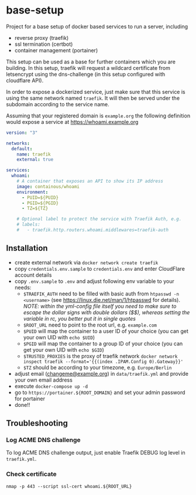 # base-setup

Project for a base setup of docker based services to run a server, including

- reverse proxy (traefik)
- ssl termination (certbot)
- container management (portainer)

This setup can be used as a base for further containers which you are building. In this setup, traefik will request a wildcard certificate from letsencrypt using the dns-challenge (in this setup configured with cloudflare API).

In order to expose a dockerized service, just make sure that this service is using the same network named `traefik`. It will then be served under the subdomain according to the service name.

Assuming that your registered domain is `example.org` the following definition would expose a service at https://whoami.example.org

```yaml
version: "3"

networks:
  default:
    name: traefik
    external: true

services:
  whoami:
    # A container that exposes an API to show its IP address
    image: containous/whoami
    environment:
      - PUID=${PUID}
      - PGID=${PGID}
      - TZ=${TZ}

    # Optional label to protect the service with Traefik Auth, e.g.
    # labels:
    #   - traefik.http.routers.whoami.middlewares=traefik-auth
```

## Installation

- create external network via `docker network create traefik`
- copy `credentials.env.sample` to `credentials.env` and enter CloudFlare account details
- copy `.env.sample` to `.env` and adjust following env variable to your needs:
  - `$TRAEFIK_AUTH` need to be filled with basic auth from `htpasswd -n <username>` (see https://linux.die.net/man/1/htpasswd for details). _NOTE: within the yml-config file itself you need to make sure to escape the dollar signs with double dollars ($$), whereas setting the variable in rc, you better put it in single quotes_
  - `$ROOT_URL` need to point to the root url, e.g. `example.com`
  - `$PUID` will map the container to a user ID of your choice (you can get your own UID with `echo $UID`)
  - `$PGID` will map the container to a group ID of your choice (you can get your own UID with `echo $GID`)
  - `$TRUSTED_PROXIES` is the proxy of traefik network `docker network inspect traefik --format='{{(index .IPAM.Config 0).Gateway}}'`
  - `$TZ` should be according to your timezone, e.g. `Europe/Berlin`
- adjust email (changeme@example.org) in `data/traefik.yml` and provide your own email address
- execute `docker-compose up -d`
- go to `https://portainer.${ROOT_DOMAIN}` and set your admin password for portainer
- done!!

## Troubleshooting

### Log ACME DNS challenge

To log ACME DNS challenge output, just enable Traefik DEBUG log level in `traefik.yml`.

### Check certificate

`nmap -p 443 --script ssl-cert whoami.${ROOT_URL}`
